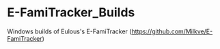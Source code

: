 # E-FamiTracker_Builds
Windows builds of Eulous's E-FamiTracker (https://github.com/Milkve/E-FamiTracker)
